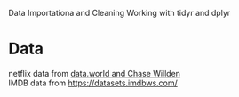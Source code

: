    
Data Importationa and Cleaning
Working with tidyr and dplyr

# Data
netflix data from [data.world and Chase Willden](https://data.world/chasewillden/netflix-shows)   
IMDB data from https://datasets.imdbws.com/
